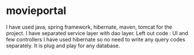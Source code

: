 # movieportal

I have used java, spring framework, hibernate, maven, tomcat for the project.
I have separated service layer with dao layer.
Left out code : UI and few controllers
I have used hibernate so no need to write any query codes separately. It is plug and play for any database.

